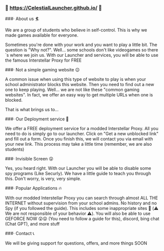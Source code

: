 ### 🌌 https://CelestialLauncher.github.io/ 🌌



###· About us 🏄

We are a group of students who believe in self-control. This is why we made games available for everyone.

Sometimes you're done with your work and you want to play a little bit. The question is "Why not?". Well... some schools don't like videogames so there´s where we join us.
With our Launcher and services, you will be able to use the famous Interstellar Proxy for FREE

###· Not a simple gaming website 😉

A common issue when using this type of website to play is when your school administrator blocks this website. Then you need to find out a new one to keep playing. Well... we are not like these "common gaming websites". In fact, we offer an easy way to get multiple URLs when one is blocked.

That is what brings us to...

###· Our Deployment service 🚀

We offer a FREE deployment service for a modded Interstellar Proxy. All you need to do is simply go to our launcher. Click on "Get a new unblocked link" and fill out a form.
Once you finish this, we will contact you via email with your new link. This process may take a little time (remember, we are also students)

###· Invisible Screen 😲

Yes, you heard right. With our Launcher you will be able to disable some spy programs (Like Securly). We have a little guide to teach you through this.
Don't worry, is very, very simple.

###· Popular Applications 🔥

With our modded Interstellar Proxy you can search through almost ALL THE INTERNET without supervision from your school admins. No history and no Spy (if you followed the guide).
This includes some inappropriate sites 👀 (⚠️ We are not responsible of your behavior ⚠️). You will also be able to use GEFORCE NOW 😲😲 (You need to follow a guide for this), discord, bing chat (Chat GPT), and more stuff

###· Contact 📞

We will be giving support for questions, offers, and more things SOON
